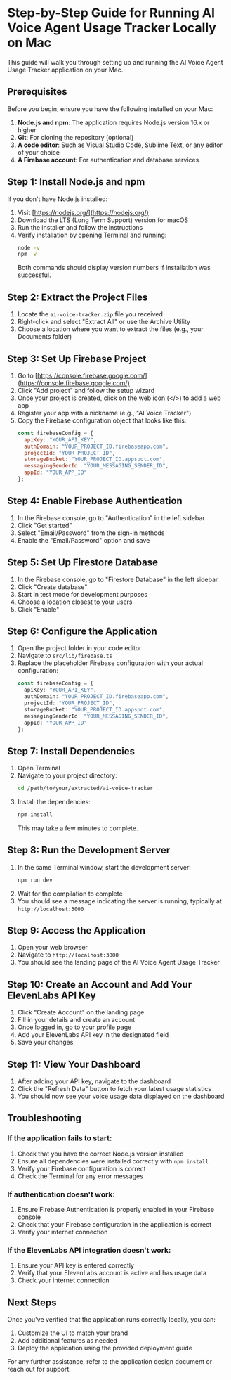 # Step-by-Step Guide for Running AI Voice Agent Usage Tracker Locally on Mac

This guide will walk you through setting up and running the AI Voice Agent Usage Tracker application on your Mac.

## Prerequisites

Before you begin, ensure you have the following installed on your Mac:

1. **Node.js and npm**: The application requires Node.js version 16.x or higher
2. **Git**: For cloning the repository (optional)
3. **A code editor**: Such as Visual Studio Code, Sublime Text, or any editor of your choice
4. **A Firebase account**: For authentication and database services

## Step 1: Install Node.js and npm

If you don't have Node.js installed:

1. Visit [https://nodejs.org/](https://nodejs.org/)
2. Download the LTS (Long Term Support) version for macOS
3. Run the installer and follow the instructions
4. Verify installation by opening Terminal and running:
   ```bash
   node -v
   npm -v
   ```
   Both commands should display version numbers if installation was successful.

## Step 2: Extract the Project Files

1. Locate the `ai-voice-tracker.zip` file you received
2. Right-click and select "Extract All" or use the Archive Utility
3. Choose a location where you want to extract the files (e.g., your Documents folder)

## Step 3: Set Up Firebase Project

1. Go to [https://console.firebase.google.com/](https://console.firebase.google.com/)
2. Click "Add project" and follow the setup wizard
3. Once your project is created, click on the web icon (</>) to add a web app
4. Register your app with a nickname (e.g., "AI Voice Tracker")
5. Copy the Firebase configuration object that looks like this:
   ```javascript
   const firebaseConfig = {
     apiKey: "YOUR_API_KEY",
     authDomain: "YOUR_PROJECT_ID.firebaseapp.com",
     projectId: "YOUR_PROJECT_ID",
     storageBucket: "YOUR_PROJECT_ID.appspot.com",
     messagingSenderId: "YOUR_MESSAGING_SENDER_ID",
     appId: "YOUR_APP_ID"
   };
   ```

## Step 4: Enable Firebase Authentication

1. In the Firebase console, go to "Authentication" in the left sidebar
2. Click "Get started"
3. Select "Email/Password" from the sign-in methods
4. Enable the "Email/Password" option and save

## Step 5: Set Up Firestore Database

1. In the Firebase console, go to "Firestore Database" in the left sidebar
2. Click "Create database"
3. Start in test mode for development purposes
4. Choose a location closest to your users
5. Click "Enable"

## Step 6: Configure the Application

1. Open the project folder in your code editor
2. Navigate to `src/lib/firebase.ts`
3. Replace the placeholder Firebase configuration with your actual configuration:
   ```typescript
   const firebaseConfig = {
     apiKey: "YOUR_API_KEY",
     authDomain: "YOUR_PROJECT_ID.firebaseapp.com",
     projectId: "YOUR_PROJECT_ID",
     storageBucket: "YOUR_PROJECT_ID.appspot.com",
     messagingSenderId: "YOUR_MESSAGING_SENDER_ID",
     appId: "YOUR_APP_ID"
   };
   ```

## Step 7: Install Dependencies

1. Open Terminal
2. Navigate to your project directory:
   ```bash
   cd /path/to/your/extracted/ai-voice-tracker
   ```
3. Install the dependencies:
   ```bash
   npm install
   ```
   This may take a few minutes to complete.

## Step 8: Run the Development Server

1. In the same Terminal window, start the development server:
   ```bash
   npm run dev
   ```
2. Wait for the compilation to complete
3. You should see a message indicating the server is running, typically at `http://localhost:3000`

## Step 9: Access the Application

1. Open your web browser
2. Navigate to `http://localhost:3000`
3. You should see the landing page of the AI Voice Agent Usage Tracker

## Step 10: Create an Account and Add Your ElevenLabs API Key

1. Click "Create Account" on the landing page
2. Fill in your details and create an account
3. Once logged in, go to your profile page
4. Add your ElevenLabs API key in the designated field
5. Save your changes

## Step 11: View Your Dashboard

1. After adding your API key, navigate to the dashboard
2. Click the "Refresh Data" button to fetch your latest usage statistics
3. You should now see your voice usage data displayed on the dashboard

## Troubleshooting

### If the application fails to start:

1. Check that you have the correct Node.js version installed
2. Ensure all dependencies were installed correctly with `npm install`
3. Verify your Firebase configuration is correct
4. Check the Terminal for any error messages

### If authentication doesn't work:

1. Ensure Firebase Authentication is properly enabled in your Firebase console
2. Check that your Firebase configuration in the application is correct
3. Verify your internet connection

### If the ElevenLabs API integration doesn't work:

1. Ensure your API key is entered correctly
2. Verify that your ElevenLabs account is active and has usage data
3. Check your internet connection

## Next Steps

Once you've verified that the application runs correctly locally, you can:

1. Customize the UI to match your brand
2. Add additional features as needed
3. Deploy the application using the provided deployment guide

For any further assistance, refer to the application design document or reach out for support.
